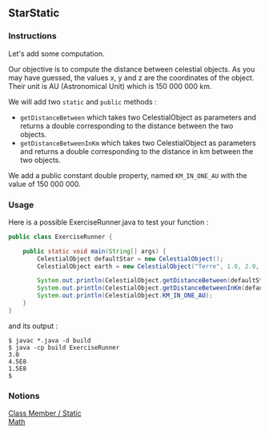 ## StarStatic

### Instructions

Let's add some computation.

Our objective is to compute the distance between celestial objects. As you may have guessed, the values x, y and z are the coordinates of the object. Their unit is AU (Astronomical Unit) which is 150 000 000 km.

We will add two `static` and `public` methods :

- `getDistanceBetween` which takes two CelestialObject as parameters and returns a double corresponding to the distance between the two objects.
- `getDistanceBetweenInKm` which takes two CelestialObject as parameters and returns a double corresponding to the distance in km between the two objects.

We add a public constant double property, named `KM_IN_ONE_AU` with the value of 150 000 000.

### Usage

Here is a possible ExerciseRunner.java to test your function :

```java
public class ExerciseRunner {

    public static void main(String[] args) {
        CelestialObject defaultStar = new CelestialObject();
        CelestialObject earth = new CelestialObject("Terre", 1.0, 2.0, 2.0);

        System.out.println(CelestialObject.getDistanceBetween(defaultStar, earth));
        System.out.println(CelestialObject.getDistanceBetweenInKm(defaultStar, earth));
        System.out.println(CelestialObject.KM_IN_ONE_AU);
    }
}
```

and its output :

```shell
$ javac *.java -d build
$ java -cp build ExerciseRunner
3.0
4.5E8
1.5E8
$
```

### Notions

[Class Member / Static](https://docs.oracle.com/javase/tutorial/java/javaOO/classvars.html)  
[Math](https://docs.oracle.com/en/java/javase/17/docs/api/java.base/java/lang/Math.html)
